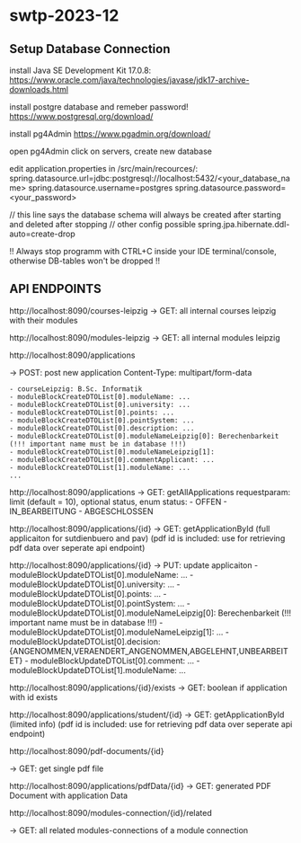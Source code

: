 # swtp-2023-12

## Setup Database Connection

install Java SE Development Kit 17.0.8:
https://www.oracle.com/java/technologies/javase/jdk17-archive-downloads.html


install postgre database and remeber password!
https://www.postgresql.org/download/


install pg4Admin
https://www.pgadmin.org/download/


open pg4Admin click on servers, create new database


edit application.properties in /src/main/recources/:
spring.datasource.url=jdbc:postgresql://localhost:5432/<your_database_name>
spring.datasource.username=postgres
spring.datasource.password=<your_password>


// this line says the database schema will always be created after starting and deleted after stopping // other config possible
spring.jpa.hibernate.ddl-auto=create-drop

!! Always stop programm with CTRL+C inside your IDE terminal/console, otherwise DB-tables won't be dropped !!

## API ENDPOINTS

http://localhost:8090/courses-leipzig
 -> GET: all internal courses leipzig with their modules

http://localhost:8090/modules-leipzig
 -> GET: all internal modules leipzig

http://localhost:8090/applications

 -> POST: post new application   Content-Type: multipart/form-data
    
    - courseLeipzig: B.Sc. Informatik
    - moduleBlockCreateDTOList[0].moduleName: ...
    - moduleBlockCreateDTOList[0].university: ...
    - moduleBlockCreateDTOList[0].points: ...
    - moduleBlockCreateDTOList[0].pointSystem: ...
    - moduleBlockCreateDTOList[0].description: ...
    - moduleBlockCreateDTOList[0].moduleNameLeipzig[0]: Berechenbarkeit (!!! important name must be in database !!!)
    - moduleBlockCreateDTOList[0].moduleNameLeipzig[1]:
    - moduleBlockCreateDTOList[0].commentApplicant: ...
    - moduleBlockCreateDTOList[1].moduleName: ...
    ...

http://localhost:8090/applications
 -> GET: getAllApplications requestparam: limit (default = 10), optional status,
    enum status:
        - OFFEN
        - IN_BEARBEITUNG
        - ABGESCHLOSSEN

http://localhost:8090/applications/{id}
 -> GET: getApplicationById (full applicaiton for sutdienbuero and pav)
    (pdf id is included: use for retrieving pdf data over seperate api endpoint)

http://localhost:8090/applications/{id}
 -> PUT: update applicaiton
    - moduleBlockUpdateDTOList[0].moduleName: ...
    - moduleBlockUpdateDTOList[0].university: ...
    - moduleBlockUpdateDTOList[0].points: ...
    - moduleBlockUpdateDTOList[0].pointSystem: ...
    - moduleBlockUpdateDTOList[0].moduleNameLeipzig[0]: Berechenbarkeit (!!! important name must be in database !!!)
    - moduleBlockUpdateDTOList[0].moduleNameLeipzig[1]: ...
    - moduleBlockUpdateDTOList[0].decision: {ANGENOMMEN,VERAENDERT_ANGENOMMEN,ABGELEHNT,UNBEARBEITET}
    - moduleBlockUpdateDTOList[0].comment: ...
    - moduleBlockUpdateDTOList[1].moduleName: ...

http://localhost:8090/applications/{id}/exists
 -> GET: boolean if application with id exists

http://localhost:8090/applications/student/{id}
 -> GET: getApplicationById (limited info)
    (pdf id is included: use for retrieving pdf data over seperate api endpoint)

http://localhost:8090/pdf-documents/{id}

 -> GET: get single pdf file

http://localhost:8090/applications/pdfData/{id}
 -> GET: generated PDF Document with application Data


http://localhost:8090/modules-connection/{id}/related

-> GET: all related modules-connections of a module connection 


